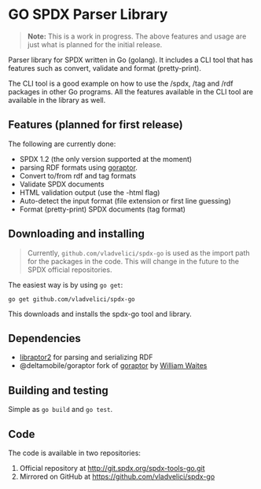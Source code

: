 GO SPDX Parser Library
======================

> **Note:** This is a work in progress. The above features and usage are just
> what is planned for the initial release.


Parser library for SPDX written in Go (golang). It includes a CLI tool that has
features such as convert, validate and format (pretty-print).

The CLI tool is a good example on how to use the /spdx, /tag and /rdf packages
in other Go programs. All the features available in the CLI tool are available
in the library as well.

Features (planned for first release)
------------------------------------

The following are currently done:
- SPDX 1.2 (the only version supported at the moment)
- parsing RDF formats using [goraptor][goraptor].
- Convert to/from rdf and tag formats
- Validate SPDX documents
- HTML validation output (use the -html flag)
- Auto-detect the input format (file extension or first line guessing)
- Format (pretty-print) SPDX documents (tag format)


Downloading and installing
--------------------------

> Currently, `github.com/vladvelici/spdx-go` is used as the import
> path for the packages in the code. This will change in the future
> to the SPDX official repositories.

The easiest way is by using `go get`:

    go get github.com/vladvelici/spdx-go

This downloads and installs the spdx-go tool and library.

Dependencies
------------

* [libraptor2][raptor] for parsing and serializing RDF
* @deltamobile/goraptor fork of [goraptor][goraptor] by [William Waites][ww]

Building and testing
--------------------

Simple as `go build` and `go test`.

Code
----

The code is available in two repositories:

1. Official repository at http://git.spdx.org/spdx-tools-go.git
2. Mirrored on GitHub at https://github.com/vladvelici/spdx-go

[raptor]:http://librdf.org/raptor/
[goraptor]:http://github.com/deltamobile/goraptor
[ww]:https://bitbucket.org/ww/goraptor
